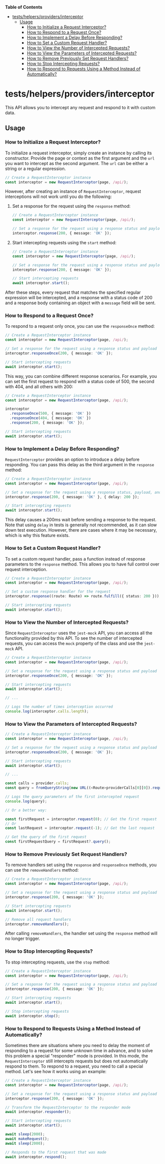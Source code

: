 <!-- START doctoc generated TOC please keep comment here to allow auto update -->
<!-- DON'T EDIT THIS SECTION, INSTEAD RE-RUN doctoc TO UPDATE -->
**Table of Contents**

- [tests/helpers/providers/interceptor](#testshelpersprovidersinterceptor)
  - [Usage](#usage)
    - [How to Initialize a Request Interceptor?](#how-to-initialize-a-request-interceptor)
    - [How to Respond to a Request Once?](#how-to-respond-to-a-request-once)
    - [How to Implement a Delay Before Responding?](#how-to-implement-a-delay-before-responding)
    - [How to Set a Custom Request Handler?](#how-to-set-a-custom-request-handler)
    - [How to View the Number of Intercepted Requests?](#how-to-view-the-number-of-intercepted-requests)
    - [How to View the Parameters of Intercepted Requests?](#how-to-view-the-parameters-of-intercepted-requests)
    - [How to Remove Previously Set Request Handlers?](#how-to-remove-previously-set-request-handlers)
    - [How to Stop Intercepting Requests?](#how-to-stop-intercepting-requests)
    - [How to Respond to Requests Using a Method Instead of Automatically?](#how-to-respond-to-requests-using-a-method-instead-of-automatically)

<!-- END doctoc generated TOC please keep comment here to allow auto update -->

# tests/helpers/providers/interceptor

This API allows you to intercept any request and respond to it with custom data.

## Usage

### How to Initialize a Request Interceptor?

To initialize a request interceptor, simply create an instance by calling its constructor. Provide the page or context as the first argument and the `url` you want to intercept as the second argument. The `url` can be either a string or a regular expression.

```typescript
// Create a RequestInterceptor instance
const interceptor = new RequestInterceptor(page, /api/);
```

However, after creating an instance of `RequestInterceptor`, request interceptions will not work until you do the following:

1. Set a response for the request using the `response` method:

   ```typescript
   // Create a RequestInterceptor instance
   const interceptor = new RequestInterceptor(page, /api/);

   // Set a response for the request using a response status and payload
   interceptor.response(200, { message: 'OK' });
   ```

2. Start intercepting requests using the `start` method:

   ```typescript
   // Create a RequestInterceptor instance
   const interceptor = new RequestInterceptor(page, /api/);

   // Set a response for the request using a response status and payload
   interceptor.response(200, { message: 'OK' });

   // Start intercepting requests
   await interceptor.start();
   ```

After these steps, every request that matches the specified regular expression will be intercepted, and a response with a status code of 200 and a response body containing an object with a `message` field will be sent.

### How to Respond to a Request Once?

To respond to a request only once, you can use the `responseOnce` method:

```typescript
// Create a RequestInterceptor instance
const interceptor = new RequestInterceptor(page, /api/);

// Set a response for the request using a response status and payload
interceptor.responseOnce(200, { message: 'OK' });

// Start intercepting requests
await interceptor.start();
```

This way, you can combine different response scenarios. For example, you can set the first request to respond with a status code of 500, the second with 404, and all others with 200:

```typescript
// Create a RequestInterceptor instance
const interceptor = new RequestInterceptor(page, /api/);

interceptor
  .responseOnce(500, { message: 'OK' })
  .responseOnce(404, { message: 'OK' })
  .response(200, { message: 'OK' });

// Start intercepting requests
await interceptor.start();
```

### How to Implement a Delay Before Responding?

`RequestInterceptor` provides an option to introduce a delay before responding. You can pass this delay as the third argument in the `response` method:

```typescript
// Create a RequestInterceptor instance
const interceptor = new RequestInterceptor(page, /api/);

// Set a response for the request using a response status, payload, and delay
interceptor.response(200, { message: 'OK' }, { delay: 200 });

// Start intercepting requests
await interceptor.start();
```

This delay causes a 200ms wait before sending a response to the request. Note that using `delay` in tests is generally not recommended, as it can slow down test execution. However, there are cases where it may be necessary, which is why this feature exists.

### How to Set a Custom Request Handler?

To set a custom request handler, pass a function instead of response parameters to the `response` method. This allows you to have full control over request interception.

```typescript
// Create a RequestInterceptor instance
const interceptor = new RequestInterceptor(page, /api/);

// Set a custom response handler for the request
interceptor.response((route: Route) => route.fulfill({ status: 200 }));

// Start intercepting requests
await interceptor.start();
```

### How to View the Number of Intercepted Requests?

Since `RequestInterceptor` uses the `jest-mock` API, you can access all the functionality provided by this API. To see the number of intercepted requests, you can access the `mock` property of the class and use the `jest-mock` API.

```typescript
// Create a RequestInterceptor instance
const interceptor = new RequestInterceptor(page, /api/);

// Set a response for the request using a response status and payload
interceptor.responseOnce(200, { message: 'OK' });

// Start intercepting requests
await interceptor.start();

// ...

// Logs the number of times interception occurred
console.log(interceptor.calls.length);
```

### How to View the Parameters of Intercepted Requests?

```typescript
// Create a RequestInterceptor instance
const interceptor = new RequestInterceptor(page, /api/);

// Set a response for the request using a response status and payload
interceptor.responseOnce(200, { message: 'OK' });

// Start intercepting requests
await interceptor.start();

// ...

const calls = provider.calls;
const query = fromQueryString(new URL((<Route>providerCalls[0][0]).request().url()).search);

// Logs the query parameters of the first intercepted request
console.log(query);

// Or a better way:

const firstRequest = interceptor.request(0); // Get the first request
// Or
const lastRequest = interceptor.request(-1); // Get the last request

// Get the query of the first request
const firstRequestQuery = firstRequest?.query();
```

### How to Remove Previously Set Request Handlers?

To remove handlers set using the `response` and `responseOnce` methods, you can use the `removeHandlers` method:

```typescript
// Create a RequestInterceptor instance
const interceptor = new RequestInterceptor(page, /api/);

// Set a response for the request using a response status and payload
interceptor.response(200, { message: 'OK' });

// Start intercepting requests
await interceptor.start();

// Remove all request handlers
interceptor.removeHandlers();
```

After calling `removeHandlers`, the handler set using the `response` method will no longer trigger.

### How to Stop Intercepting Requests?

To stop intercepting requests, use the `stop` method:

```typescript
// Create a RequestInterceptor instance
const interceptor = new RequestInterceptor(page, /api/);

// Set a response for the request using a response status and payload
interceptor.response(200, { message: 'OK' });

// Start intercepting requests
await interceptor.start();

// Stop intercepting requests
await interceptor.stop();
```

### How to Respond to Requests Using a Method Instead of Automatically?

Sometimes there are situations where you need to delay the moment of responding to a request for some unknown time in advance, and to solve this problem a special "responder" mode is provided.
In this mode, the `RequestInterceptor` still intercepts requests but does not automatically respond to them.
To respond to a request, you need to call a special method. Let's see how it works using an example:

```typescript
// Create a RequestInterceptor instance
const interceptor = new RequestInterceptor(page, /api/);

// Set a response for the request using a response status and payload
interceptor.response(200, { message: 'OK' });

// Transform the RequestInterceptor to the responder mode
await interceptor.responder();

// Start intercepting requests
await interceptor.start();

await sleep(2000);
await makeRequest();
await sleep(2000);

// Responds to the first request that was made
await interceptor.respond();
```
